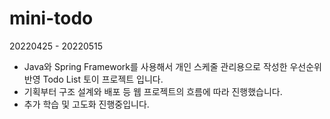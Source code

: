 # mini-todo
20220425 - 20220515
- Java와 Spring Framework를 사용해서 개인 스케줄 관리용으로 작성한 우선순위 반영 Todo List 토이 프로젝트 입니다.
- 기획부터 구조 설계와 배포 등 웹 프로젝트의 흐름에 따라 진행했습니다.
- 추가 학습 및 고도화 진행중입니다.
